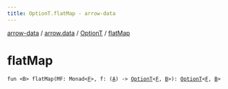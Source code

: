 ```yaml
---
title: OptionT.flatMap - arrow-data
---
```


[arrow-data](../../index.html) / [arrow.data](../index.html) / [OptionT](index.html) / [flatMap](./flat-map.html)

# flatMap

`fun <B> flatMap(MF: Monad<`[`F`](index.html#F)`>, f: (`[`A`](index.html#A)`) -> `[`OptionT`](index.html)`<`[`F`](index.html#F)`, `[`B`](flat-map.html#B)`>): `[`OptionT`](index.html)`<`[`F`](index.html#F)`, `[`B`](flat-map.html#B)`>`